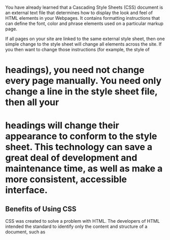 You have already learned that a Cascading Style Sheets (CSS) document is an external text file that determines how to display the look and feel of HTML elements in your Webpages. It contains formatting instructions that can define the font, color and phrase elements used on a particular markup page.

If all pages on your site are linked to the same external style sheet, then one simple change to the style sheet will change all elements across the site. If you then want to change those instructions (for example, the style of <h1> headings), you need not change every page manually. You need only change a line in the style sheet file, then all your <h1> headings will change their appearance to conform to the style sheet. This technology can save a great deal of development and maintenance time, as well as make a more consistent, accessible interface.

## Benefits of Using CSS

CSS was created to solve a problem with HTML. The developers of HTML intended the standard to identify only the content and structure of a document, such as <title> and <body>, not the style, look and feel of the content.

When style elements for HTML4 were introduced without style sheets, the HTML standard grew complicated very quickly. Developers had to check each page of a Website to ensure it had the correct style tags for each element. Imagine the time and difficultly involved with this task.

To save developers from insanity, the W3C quickly went into action and standardized CSS. It greatly simplifies the application of style to Websites. Today a background image can be added to all Webpages with one change to an external CSS file.

CSS benefits include:

-   **Consistency** — CSS easily gives an entire site a consistent look and feel.
-   **Easy change management** — You can change the look and feel of an entire site by simply changing one part of a single line of code, rather than having to change possibly thousands of lines in hundreds of Webpages.

### CSS Syntax

Syntax:

selector {

      property: value;

}

Example:

      body {

            background-color: #000000;

            border: solid 1px #000000;

      }

In the above example, the:

-   selector is body
-   properties are background-color and border
-   values are #000000 and solid 1px #000000
-   This style rule contains two declarations

o   background-color: #000000;

o   border: solid 1px #000000;

-   style rule begins with the body selector and ends with the closing curly brace }

Selector: any element, class, or ID you want to style.

When styling a class, use a period ( . ) followed by the class value. Example: .special

When styling an ID, use a hash ( # ) followed by the ID value. Example: #wrapper

Visit W3Schools to learn more about [CSS Syntax](https://www.w3schools.com/css/css_syntax.asp).

### CSS Inheritance

The concept of inheritance is essential to CSS. In fact, the word "cascading" refers to inheritance. The style you define will flow, or cascade, throughout the documents, unless another style defined inside of a page specifically overrides it. Many styles can be used

together to create a completely formatted document. For example, a style sheet rule will override the default <body> font color, which is black. All these characteristics, whether they are defined in a style sheet or exist by default, are inherited throughout the rest of the document.

One important exception to the inheritance rule is the !Important directive. This directive allows you to overwrite the normal cascading that happens in a CSS style sheet. For example, imagine that you have a style sheet that reads:

p { color: blue; }

p { color: red; }

p { color: green; }

In this example the paragraph text would be displayed as green because that is the final style property that is applied. To make the text color red you could apply the !Important directive. It would read:

p { color: blue; }

p { color: red !important; }

p { color: green; }

To make the text color blue you would input:

p { color: blue !important; }

p { color: red; }

p { color: green; }

The !important declaration is one that you should use sparingly. It can work for a quick fix, but if it is overused it can negatively impact the way the CSS is processed. Over reliance on the !important declaration can also cause you to develop lazy programming tendencies. Developer consoles can be used in Web browsers to view and edit CSS on the fly. The functionality and focus of the tools provided depends on the Web browser you are using. The Chrome DevTools for the Google Chrome browser offer many different functionalities

and the ability to view the source code of any Webpage. You can easily access the Chrome DevTools by right clicking a Webpage and clicking the Inspect button. The Chrome DevTools allow you to view and make changes to CSS, HTML5 and JavaScript. You can learn more about the Chrome DevTools at _https://developers.google.com/web/tools/chrome-devtools/_.

Visit W3Schools to learn and practice more with CSS [Specificity](https://www.w3schools.com/css/css_specificity.asp) and ![important](https://www.w3schools.com/css/css_important.asp).

### Three Ways to Apply CSS

There are three ways in which you can apply CSS to a webpage. They are as follows:

·        inline (considered a bad practice)

·        internal style sheet

·        external style sheet (considered the BEST practice)

Visit W3Schools to learn and practice with the different [ways to apply CSS](https://www.w3schools.com/css/css_howto.asp) to HTML.

### Inline CSS Example

<p **style****="color:red;"**>This is a paragraph.</p>

### Internal CSS Example

<!DOCTYPE html>  
<html>  
<head>  
**<****style****>**  
**body {  
  background-color: linen;  
}  
  
h1 {  
  color: maroon;  
  margin-left: 40px;  
}  
</style>**  
</head>  
<body>  
  
<h1>This is a heading</h1>  
<p>This is a paragraph.</p>  
  
</body>  
</html>

### External CSS Example (Best Practice)

HTML File:

<!DOCTYPE html>  
<html>  
<head>  
**<****link** **rel****="stylesheet"** **href****="styles.css"****>**  
</head>  
<body>  
  
<h1>This is a heading</h1>  
<p>This is a paragraph.</p>  
  
</body>  
</html>

CSS File: styles.css:

body {  
  background-color: #ccc;  
}  
  
h1 {  
  color: #000066;  
  margin: 5px;  
}

### CSS Comments

Comments are helpful notes within a CSS file that provide more information about the purpose of style rules. The syntax for a CSS comment is:

/* Place comments here */  
 

### Syntactically Awesome Style Sheets (SASS)

Syntactically Awesome Style Sheets (SASS) is a CSS extension language that can act as a preprocessor to CSS. SASS, like other CSS preprocessors, enables you to add various special features to normal CSS, such as variables and nested rules. SASS is used in conjunction with CSS to make CSS code simpler and run more efficiently. CSS preprocessors offer valuable shortcuts and functionality, but it is not recommended to use a CSS preprocessor until you have mastered the core concepts of CSS.

Visit W3Schools to learn more about [SASS](https://www.w3schools.com/sass/default.php).

## Images

Images are commonly used within webpages. The <img> tag is used to place an image on a webpage. See example below:

<img src=”logo.png” alt=”Company logo”>

The <img> tag is an empty or void tag, meaning that it does not include a closing tag.

The required attributes for the <img> tag include:

-   src: short for source. The src attribute value is the name of the image file.
-   alt: short for alternative text. The alt attribute is makes the image accessible.

### Image File Formats

The following are the three image file formats used within a webpage:

-   Joint Photographic Experts Group (JPEG)
-   Graphics Interchange Format (GIF)
-   Portable Network Graphic (PNG)

**_JPEG_**

The Joint Photographic Experts Group (JPEG) format supports up to 24 bits of color information (16.7 million colors), and is typically used for photographs and complex images. It has small file size. In comparison to a similar sized PNG image, a JPEG image can have a much smaller file size.

This format also supports compression, meaning that you can reduce the image's file size. However, the more an image is compressed, the more its quality is reduced. For this reason, standard JPEG image compression is called "lossy" compression. JPEG compression is copyrighted in many countries. As a result, applications that use JPEG and other copyrighted materials may cost more or have limitations placed on them.

JPEG is supported in all major, modern browsers.

**_GIF_**

Graphics Interchange Format (GIF) files support 256 colors, rather than the millions of colors available to JPEG images. GIFs are best suited for line art, custom drawings and navigational images.

GIF has two versions:

-   GIF 87a
-   GIF 89a

GIF 89a is more popular because it supports the following techniques:

-   **Transparency** — the ability to make any part of the image invisible so the page background shows through. The image thus appears to blend into the background.
-   **Interlacing** — the ability for an image to render gradually as it downloads.
-   **Animation** — a series of images appearing in sequence to create the effect of motion.

GIF is supported in all major, modern browsers.

**_PNG_**

Portable Network Graphics (PNG) has emerged as a standard format for images on the Web and is widely implemented. PNG bit depth can be adjusted, unlike GIF and JPEG, which must be 8-bit and 24-bit depth, respectively. PNGs also use compression filters that can support up to 48-bit color. The PNG format was developed using open standards, which means that it does not have the same legal liabilities as other formats (e.g., GIF).

PNG brings together the best features of the GIF and JPEG formats into one format. PNG images provide the following features:

-   **Transparency** — similar to GIF 89a.
-   **Interlacing** — similar to GIF 89a.
-   **Compression** — lossless, unlike standard JPEG compression. Also, the compression used in the PNG format is not copyrighted, which has helped ensure developer and user agent vendor support.
-   **Animation** — less popular than animated GIF, but still relevant. Has the file extension APNG.

PNG is supported in all major, modern browsers.

**Image File Formats and Features Comparison**

**File Format**

**Transparency**

**Interlacing**

**Compression**

**Animation**

GIF 89a

Yes

Yes

Yes

Yes

JPEG

No

No

Yes

No

PNG

Yes

Yes

Yes

Yes

[Information about GPG](https://www.redhat.com/sysadmin/encryption-decryption-gpg)

### CSS and Images

**Image Backgrounds**

You can use CSS to specify an image as a background. See example below.

body {  
  background-image: url("wood_planks.gif");  
}

Visit W3schools to learn and practice making a [background image](https://www.w3schools.com/css/css_background_image.asp).

**Image Alignment**

You can use the CSS float property to place images to the left or right of text. See the example below.

Let’s say that you have the following <img> tag:

<img src=”product.jpg” alt=”text that describes the product in the picture” class=”floatright”>

Using the class, we can style the image to appear on the right with the following style rule:

img.floatright {

float: right;

margin: 2px;

}

### Resizing Images

Every image has a specified height and width (image size or dimensions). It’s important to understand the implications of manually specify dimensions in HTML if different from the original dimensions.

For example, let’s say that you have an image that is 500px wide by 300px tall. If you wanted the image to appear smaller on your page, use CSS to adjust the width and/or height using percentages. For example:

img {

     width: 50%;

     height: 50%;

}

The above style rule will reduce the image’s size by 50%, but maintain its aspect ratio so that the image does not appear stretched or distorted.

Now let’s use another example. Let’s say that you have an image that is 300px wide by 300px tall. And let’s say that you want to the image to appear larger on the page, so you specify an HTML width attribute of 600px and an HTML height attribute of 600px. That’s double the original file size! What do you think that will do to the image? Will the image look right on the webpage? No! The image will appear “pixelated” because you’ve forced the image to appear double its original size. Avoid doing this.

How do I find out the dimensions of an image file? Simple. Navigate to the image file, select the image file, right-click the file, and then select Properties. The image file dimensions can be found on the “Details” tab (Windows).

## COLORs

When applying colors using CSS, you can use color names, hexadecimal, RGB, or HSL.

### Hexadecimal

Hexadecimal (hex) color is commonly used to specify colors for CSS. It uses the following format: #RRGGBB. The RR represents the red color value. The GG represents the green color value. The BB represents the blue color value.

Colors are often specified in terms of their RGB values. RGB stands for Red Green Blue. You may know that if you were mixing paint, the mixture of red, green and blue together creates a rather muddy color. But on a monitor screen, you are mixing light, and the mixture of red, green and blue light produces white, which is the presence of all colors. Black is the absence of all colors. In RGB code, the higher the numeric value representing a color, the lighter that color will be. The lower the value, the darker the color. 

Colors are specified in RGB values ranging from 0 to 255. The hexadecimal value FF represents 255. Therefore, the hexadecimal value #FFFFFF represents the highest possible value for all three RGB colors, producing white. The hexadecimal value #000000 represents the absence of all colors, or black.

When the hex color value is the same for all 6 characters, you can use the shorthand and shorten to 3. For example:

The hex for white is #FFFFFF and the shorthand is #FFF.

**_Colors to know:_**

-   Black is #000000 (or #000)
-   White is #FFFFFF (or #FFF)
-   Red is #FF0000
-   Green is #00FF00
-   Blue is #0000FF

Visit W3Schools to learn more about [hexadecimal colors](https://www.w3schools.com/css/css_colors_hex.asp).

### More Color Value Options

**RGB**

Visit W3Schools to learn about [rgb() values](https://www.w3schools.com/css/css_colors_rgb.asp).

**HSL**

Visit W3Schools to learn about [hsl() values](https://www.w3schools.com/css/css_colors_hsl.asp).

### CMYK

CMYK is an alternative color scheme that is not supported in HTML5. CMYK stands for Cyan, Magenta, Yellow, and Key. The key color in CMYK is black. When you combine the RGB colors you produce the white color, while when you combine the CMYK colors you produce the black color. CMYK is currently used for color printing, so when you print an RGB color scheme on a color printer it will convert the RGB color scheme to a CMYK color scheme. This can result in some minor discoloring between the original and the print. CMYK is expected to be supported for Web browsers in HTML6.

### Browser-Safe Color Palette

Today’s modern monitors support millions of colors. Older monitors did not have the same capability, so 20 years ago, it was necessary to use the “browser-safe” or “web-safe” color palette, which consists of 216 colors.  This is no longer a necessary precaution, as all modern-day monitors can display the full color palette.

For more information about the [web-safe color palette](https://www.w3schools.com/colors/colors_shades.asp), visit W3Schools (scroll down to “Web Safe Colors?”)

## Link States

By default, hyperlinks that have not been clicked or selected are blue and hyperlinks that have been clicked are purple. You can use CSS to change these default colors using a pseudo-class link state for an anchor element. A pseudo-class is used to define the state of an element. For example, whether or not an element has been clicked. There are four link states for anchor elements, which include:

/* unvisited link */  
a:link {  
  color: #FF0000;  
}  
  
/* visited link */  
a:visited {  
  color: #00FF00;  
}  
  
/* mouse over link */  
a:hover {  
  color: #FF00FF;  
}  
  
/* selected link */  
a:active {  
  color: #0000FF;  
}

For more information about [pseudo-classes](https://www.w3schools.com/css/css_pseudo_classes.asp), visit W3Schools.com.

## Fonts (Text)

CSS allows you to specify many properties related to fonts, including the color, font family, font size, and more.

-   **_font-family_** — specifies the typeface (i.e., font name) to be used. A _font-family_ value must include quotation marks if it has multiple words, such as "Times New Roman." **_You should also list [fallback fonts](https://www.w3schools.com/css/css_font_fallbacks.asp) in the font-family value, such as Times New Roman, Arial, and Verdana. If the first font is not supported, the next value will attempt to render_**.
-   **_font-size_** — takes values in pixels, with 16 being the normal size of default text. The _font-size_ value is specified with the "px" abbreviation for "pixels." No spaces can exist between the number value and the abbreviation. For example, _font-size=16 px_ would not render properly, but _font-size=16px_ (with no space) would work correctly. Headings (h1 through h6) should be used whenever possible instead of the _font-size_ property.
-   **_color_** — uses the same values that you learned for specifying a page background color.

For more information about [CSS text properties](https://www.w3schools.com/css/css_text.asp), visit W3Schools.com.

## Web Design Issues

When creating a website, there are several important design aspects to keep in mind to avoid issues with poor design.  
 

### Color Combinations

Use contrasting colors in your design and be careful to not use too many colors, as this could be distracting.

Color combinations are important to a Website's look and feel because they can impose tone and mood. Color choices can convey the personality of a site, and thus its sponsoring organization, as serious, playful, trendy, conservative, creative, studious or authoritative, for example. Certain color combinations can also make a site easier — or more difficult — to read and view.

The following are some examples of popular color combinations for Websites:

-   Once a color scheme is chosen, most sites use lighter shades of chosen colors for background.
-   A lighter background acts as a foil (i.e., contrast) to the foreground text and images, making the site appear more polished and professional.

Visit W3Schools to view and play with [color schemes](https://www.w3schools.com/colors/colors_monochromatic.asp).

### Page Layout

Webpage layout is the placement of all page elements — including text, images, headings, navigation menus and so forth — relative to each other. A good page layout makes the page aesthetically pleasing, and easy to scan, read and navigate. Following are some layout guidelines to consider when designing your Webpages:

-   **Be succinct** — Limit words to clear, necessary verbiage, especially on the home page. Most users simply scan pages quickly looking for specific information or links to it. Let users navigate to additional pages if they want more information.
-   **Make sure that each page focuses on one topic** — No tangent message, regardless of its importance, should be added to a page. Use links to point users to appropriate related topics on separate pages.
-   **Divide the page into three sections** — Use the left side of the page for navigation, the upper section of the page for a topic title (as well as navigation), and the middle section of the page for the information.
-   **Include navigation aids** — A common way to enable navigation is to place links at the top and bottom of the page, and within the body of the page, to reduce the need for users to scroll.
-   **Place comments in each section of code** — Comments help explain changes you have made to the code or page. You can indicate the nature of the change, including the date you made the change and your name or initials, or you can explain the nature of the markup. For example, the aboutus.html page has three headings (h1, h2 and h3). You could comment each of these sections of the narrative.

### Document Structure and Style Sheets

When Webpages were first being developed, early designers would use the <table> tag to format pages. Tables were necessary to divide the pages into sections because the Cascading Style Sheets (CSS) standard had not yet been developed. By using tables, designers could ensure that all page elements aligned and rendered consistently.

Today, the use of the <table> tag to format pages is considered improper practice by the W3C. Pages formatted with the <table> tag will not pass W3C validation tests, no matter what standard you use. Following the use of tables, developers began to add structure to an entire page by using the <div> tag. It provided a way of dividing a page using an _id_ attribute. Once a name was specified for a document section using the _id_ attribute, developers could define this section's place in the document (as well as its contents) in a linked style sheet. That strategy gave developers granular control over the document and ensured that the style sheet — rather than the HTML tags — governed the document's structure.

HTML5 with CSS has introduced a more effective and simple way to structure Webpages. Instead of using the <div> tag as a "jack of all trades" element with its array of attributes, the developers of HTML5 created specific elements to define the document structure. These elements include <header>, <footer>, <nav>, <article>, and <aside>.

The following is an example of a basic HTML5 semantic wireframe:

<header>

<nav>

<article>

<article>

<article>

<footer>

The following are common HTML5 Semantic elements:

-   **<header>** — Top of the Webpage, similar to the header in a word-processing document.
-   **<nav>** — Defines navigation links, such as hypertext menus to access various pages of the Website.
-   **<main>** — Defines the main content area of a webpage.
-   **<article>** — Website content, such as company services, articles, blogs, images and videos.
-   **<aside>** — Content that is "aside" from the article content, such as advertisements or news feeds.
-   **<footer>** — Bottom of the Webpage, similar to the footer in a word-processing document.

For more about [HTML5 Semantic Elements](https://www.w3schools.com/html/html5_semantic_elements.asp) or [Website Layout](https://www.w3schools.com/css/css_website_layout.asp), visit W3Schools.com.

### Layouts: Fixed vs. Liquid

Web designers have no control over their site visitors' browser window sizes, the Web browsers used or the fonts installed on visitors' computers. Yet despite this, many designers try to control the way that Webpage elements will render on the screen. There are two page-layout methods that designers use to control the placement of Webpage elements when rendered in the browser:

-   **Fixed-width layout** — also known as absolute positioning. Achieved by assigning specific pixel widths to elements using the HTML5 structural elements or the <div> tag. This layout ensures that the text, images and layout will not vary from browser to browser. The problem with using a fixed-width layout is that the elements may not render as expected when users change the size of their browser windows.
-   **Liquid layout** — also known as relative positioning. Achieved by assigning percentage values to elements. With this layout, the size of an element is flexible and will change dynamically depending on the size of the browser window. For example, you can specify in the CSS width property that Element A will occupy 35 percent of the screen and Element B will occupy the remaining 65 percent. If the user resizes the browser window, the elements will resize correspondingly.

### Relative Path Names

Most Web developers use subfolders to organize images, style sheets and Webpages. Currently, your HTML pages are configured to refer to all images and style sheets in the same directory (e.g., a folder on your Desktop). As the site grows, your HTML pages will refer to subdirectories. A reference to a file within a directory or subdirectory is called a relative path.

A relative path statement allows you to specify subdirectories (i.e., subfolders), as well as directories above the one where your page currently resides. A relative path assumes that the directory in which the HTML file resides is the current (i.e., "home") directory. All other directories exist either beneath the current directory (i.e., subdirectories) or above the current directory (i.e., parent directories) in a hierarchical structure.

For example, if you place the uCorpCollage2.png file into the aboutus\ directory, and your Webpage's <img> tag needs to reference this image file, then you must change your _src_ attribute value to include the new subdirectory location, as follows:

<img src="images/logo.png" alt="company logo">

If you omit the subdirectory reference to images/ before the image file name, then your HTML page will look for the logo.png image file in its existing directory, and not in a subdirectory named images. Thus, the page will render without the image file, and a small box with an X will appear in its place.

### White Space and the <img> tag

With HTML, if you add a space or use the ENTER key to create a return within the <img> tag, the additional space will not be rendered in a browser. In XHTML, however, sometimes adding spaces or hard returns within or even between <img> tags will cause white space to appear on the page. Therefore, be careful when working with <img> tags in XHTML so that you do not add unintentional white space.

### Legacy Browers

HTML5 is not supported by Internet Explorer 8 or earlier. This is a challenge because the legacy operating systems cannot run Windows XP and Vista cannot run IE9 or above, which are the only Internet Explorer versions that supports HTML5. The simple solution is to install the latest version of the Chrome or Firefox browsers on Windows XP and Vista systems.

But what about your site visitors? You cannot force them to install Chrome or Firefox. They may be using IE8, 7 or 6. The only way to support these older IE browsers is to add JavaScript code to your HTML documents and a new rule to CSS. Because older IE browsers will not recognize the new HTML5 elements, such as <header>, <footer>, <article>, etc. JavaScript must be used to create these elements in your Webpage so older IE browsers will recognize them.

Note: JavaScript coding is beyond the scope of this course. This code is provided to demonstrate how JavaScript is used to support older browsers.